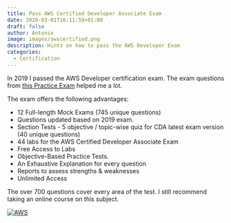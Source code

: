 ```yaml
---
title: Pass AWS Certified Developer Associate Exam
date: 2020-03-01T16:11:59+01:00
draft: false
author: Antonio
image: images/awscertified.png
description: Hints on how to pass the AWS Developer Exam
categories: 
  - Certification
---
```


In 2019 I passed the AWS Developer certification exam. The exam questions from [this Practice Exam](https://shareasale.com/r.cfm?b=973927&u=2310472&m=43514&urllink=&afftrack=) helped me a lot.

The exam offers the following advantages:

* 12 Full-length Mock Exams (745 unique questions) 
* Questions updated based on 2019 exam.
* Section Tests - 5 objective / topic-wise quiz for CDA latest exam version (40 unique questions)
* 44 labs for the AWS Certified Developer Associate Exam
* Free Access to Labs
* Objective-Based Practice Tests.
* An Exhaustive Explanation for every question
* Reports to assess strengths & weaknesses
* Unlimited Access

The over 700 questions cover every area of ​​the test. I still recommend taking an online course on this subject.

[![AWS](https://static.shareasale.com/image/43514/300X2503_00.jpg)](https://shareasale.com/r.cfm?b=1551034&amp;u=2310472&amp;m=43514&amp;urllink=&amp;afftrack=)
